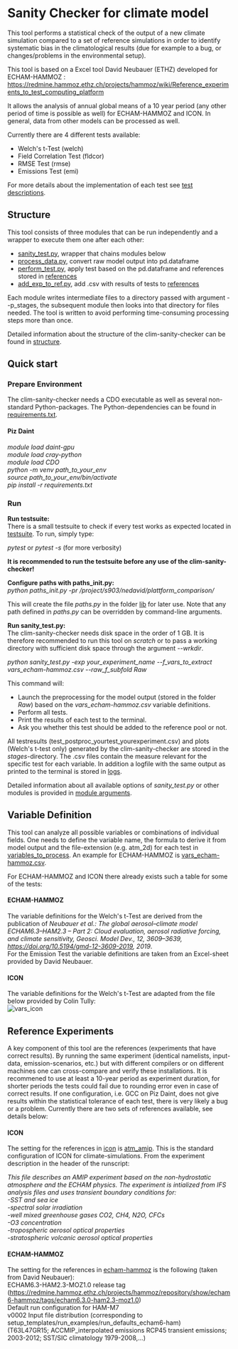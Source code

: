 # Sanity Checker for climate model 

This tool performs a statistical check of the output of a new climate simulation compared to a set of reference simulations 
in order to identify systematic bias in the climatological results (due for example to a bug, or changes/problems in the environmental setup). 

This tool is based on a Excel tool David Neubauer (ETHZ) developed for ECHAM-HAMMOZ : 
https://redmine.hammoz.ethz.ch/projects/hammoz/wiki/Reference_experiments_to_test_computing_platform 

It allows the analysis of annual global means of a 10 year period (any other period of time is possible as well) for ECHAM-HAMMOZ and ICON.
In general, data from other models can be processed as well.

Currently there are 4 different tests available:
   * Welch's t-Test (welch)
   * Field Correlation Test (fldcor)
   * RMSE Test (rmse)
   * Emissions Test (emi)
   
   For more details about the implementation of each test see [test descriptions](tests.md).
  
## Structure

This tool consists of three modules that can be run independently and a wrapper to execute them one after each other:

   * [sanity_test.py](sanity_test.py), wrapper that chains modules below
   * [process_data.py](process_data.py), convert raw model output into pd.dataframe
   * [perform_test.py](perform_test.py), apply test based on the pd.dataframe and references stored in [references](ref)
   * [add_exp_to_ref.py](add_exp_to_ref.py), add .csv with results of tests to [references](ref)
  
Each module writes intermediate files to a directory passed with argument --p_stages, the subsequent module then looks into
that directory for files needed. The tool is written to avoid performing time-consuming processing steps more than once.

Detailed information about the structure of the clim-sanity-checker can be found in [structure](structure.md).

## Quick start

### Prepare Environment
The clim-sanity-checker needs a CDO executable as well as several non-standard Python-packages.
The Python-dependencies can be found in [requirements.txt](requirements.txt).  

#### Piz Daint
*module load daint-gpu*    
*module load cray-python*  
*module load CDO*  
*python -m venv path_to_your_env*  
*source path_to_your_env/bin/activate*  
*pip install -r requirements.txt*

### Run
**Run testsuite:**  
There is a small testsuite to check if every test works as expected located in [testsuite](testsuite).
To run, simply type:  

*pytest* or *pytest -s* (for more verbosity) 

**It is recommended to run the testsuite before any use of the clim-sanity-checker!** 

**Configure paths with paths_init.py:**  
*python paths_init.py -pr /project/s903/nedavid/plattform_comparison/*

This will create the file *paths.py* in the folder [lib](lib) for later use. Note that any path defined in *paths.py*
can be overridden by command-line arguments.

**Run sanity_test.py:**  
The clim-sanity-checker needs disk space in the order of 1 GB. It is therefore recommended to run this tool on *scratch* or 
to pass a working directory with sufficient disk space through the argument *--wrkdir*.  

*python sanity_test.py -exp your_experiment_name --f_vars_to_extract vars_echam-hammoz.csv --raw_f_subfold Raw*  


This command will:
   * Launch the preprocessing for the model output (stored in the folder *Raw*) based on the *vars_echam-hammoz.csv* variable definitions.
   * Perform all tests.  
   * Print the results of each test to the terminal.
   * Ask you whether this test should be added to the reference pool or not.
   
 All testresults (test_postproc_yourtest_yourexperiment.csv) and plots (Welch's t-test only) generated by the clim-sanity-checker are stored in the *stages*-directory. The .csv files contain the measure relevant for the specific test for each variable. In addition a logfile with the same output as printed to the terminal is stored in [logs](logs).
   
 Detailed information about all available options of *sanity_test.py* or other modules is provided in [module arguments](module_arguments.md).
 
 ## Variable Definition
 
 This tool can analyze all possible variables or combinations of individual fields. One needs to define
 the variable name, the formula to derive it from model output and the file-extension (e.g. atm_2d) for each test
 in [variables_to_process](variables_to_process). An example for ECHAM-HAMMOZ is [vars_echam-hammoz.csv](variables_to_process/welchstest/vars_echam-hammoz.csv).
 
 For ECHAM-HAMMOZ and ICON there already exists such a table for some of the tests:
 
 #### ECHAM-HAMMOZ
The variable definitions for the Welch's t-Test are derived from the publication of
*Neubauer et al.: The global aerosol–climate model ECHAM6.3–HAM2.3 – Part 2: Cloud evaluation, aerosol radiative forcing, and climate sensitivity, Geosci. Model Dev., 12, 3609–3639, https://doi.org/10.5194/gmd-12-3609-2019, 2019*.  
For the Emission Test the variable definitions are taken from an Excel-sheet provided by David Neubauer.

#### ICON
The variable definitions for the Welch's t-Test are adapted from the file below provided by Colin Tully:  
![vars_icon](https://user-images.githubusercontent.com/39263956/103921491-dfbe8b80-5112-11eb-8ee7-abc19ac3ce2d.png)

## Reference Experiments
A key component of this tool are the references (experiments that have correct results). By running the same experiment (identical namelists, input-data, emission-scenarios, etc.) but with different compilers or on different machines one can cross-compare and verify these installations. 
It is recommened to use at least a 10-year period as experiment duration, for shorter periods the tests could fail due to rounding error even in case of correct results.
If one configuration, i.e. GCC on Piz Daint, does not give results within the statistical tolerance of each test, there is very likely a bug or a problem.
Currently there are two sets of references available, see details below:

#### ICON
The setting for the references in [icon](ref/icon) is [atm_amip](https://github.com/C2SM-ICON/icon/blob/master/run/exp.atm_amip). This is the standard
configuration of ICON for climate-simulations. From the experiment description in the header of the runscript:  

*This file describes an AMIP experiment based on the non-hydrostatic atmosphere and the
 ECHAM physics. The experiment is intialized from IFS analysis files and uses transient
boundary conditions for:  
-SST and sea ice  
-spectral solar irradiation  
-well mixed greenhouse gases CO2, CH4, N2O, CFCs  
-O3 concentration  
-tropospheric aerosol optical properties  
-stratospheric volcanic aerosol optical properties*

#### ECHAM-HAMMOZ
The setting for the references in [echam-hammoz](ref/echam-hammoz) is the following (taken from David Neubauer):  
ECHAM6.3-HAM2.3-MOZ1.0 release tag (https://redmine.hammoz.ethz.ch/projects/hammoz/repository/show/echam6-hammoz/tags/echam6.3.0-ham2.3-moz1.0)  
Default run configuration for HAM-M7  
v0002 Input file distribution (corresponding to setup_templates/run_examples/run_defaults_echam6-ham)  					
(T63L47GR15; ACCMIP_interpolated emissions RCP45 transient emissions; 2003-2012; SST/SIC climatology 1979-2008,...)					
